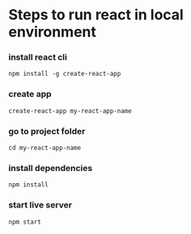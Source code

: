 # Steps to run react in local environment

### install react cli
```
npm install -g create-react-app
```

### create app
```
create-react-app my-react-app-name
```

### go to project folder
```
cd my-react-app-name
```

### install dependencies
```
npm install
```

### start live server
```
npm start
```
